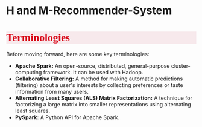 # H and M-Recommender-System

<h1 style="background-color:#f7e9ec;font-family:newtimeroman;color:#d90b1c;">Terminologies</h1>

<p>Before moving forward, here are some key terminologies:</p>

<ul>
    <li><strong>Apache Spark:</strong> An open-source, distributed, general-purpose cluster-computing framework. It can be used with Hadoop.</li>
    <li><strong>Collaborative Filtering:</strong> A method for making automatic predictions (filtering) about a user's interests by collecting preferences or taste information from many users.</li>
    <li><strong>Alternating Least Squares (ALS) Matrix Factorization:</strong> A technique for factorizing a large matrix into smaller representations using alternating least squares.</li>
    <li><strong>PySpark:</strong> A Python API for Apache Spark.</li>
</ul>
